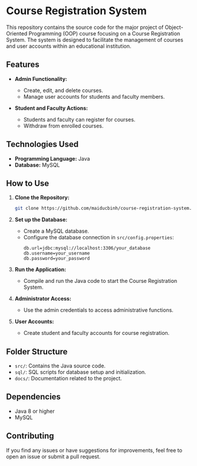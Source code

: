 # Course Registration System

This repository contains the source code for the major project of Object-Oriented Programming (OOP) course focusing on a Course Registration System. The system is designed to facilitate the management of courses and user accounts within an educational institution.

## Features

- **Admin Functionality:**
  - Create, edit, and delete courses.
  - Manage user accounts for students and faculty members.

- **Student and Faculty Actions:**
  - Students and faculty can register for courses.
  - Withdraw from enrolled courses.

## Technologies Used

- **Programming Language:** Java
- **Database:** MySQL

## How to Use

1. **Clone the Repository:**
   ```bash
   git clone https://github.com/maiducbinh/course-registration-system.git
   ```

2. **Set up the Database:**
   - Create a MySQL database.
   - Configure the database connection in `src/config.properties`:
     ```properties
     db.url=jdbc:mysql://localhost:3306/your_database
     db.username=your_username
     db.password=your_password
     ```

3. **Run the Application:**
   - Compile and run the Java code to start the Course Registration System.

4. **Administrator Access:**
   - Use the admin credentials to access administrative functions.

5. **User Accounts:**
   - Create student and faculty accounts for course registration.

## Folder Structure

- `src/`: Contains the Java source code.
- `sql/`: SQL scripts for database setup and initialization.
- `docs/`: Documentation related to the project.

## Dependencies

- Java 8 or higher
- MySQL

## Contributing

If you find any issues or have suggestions for improvements, feel free to open an issue or submit a pull request.
